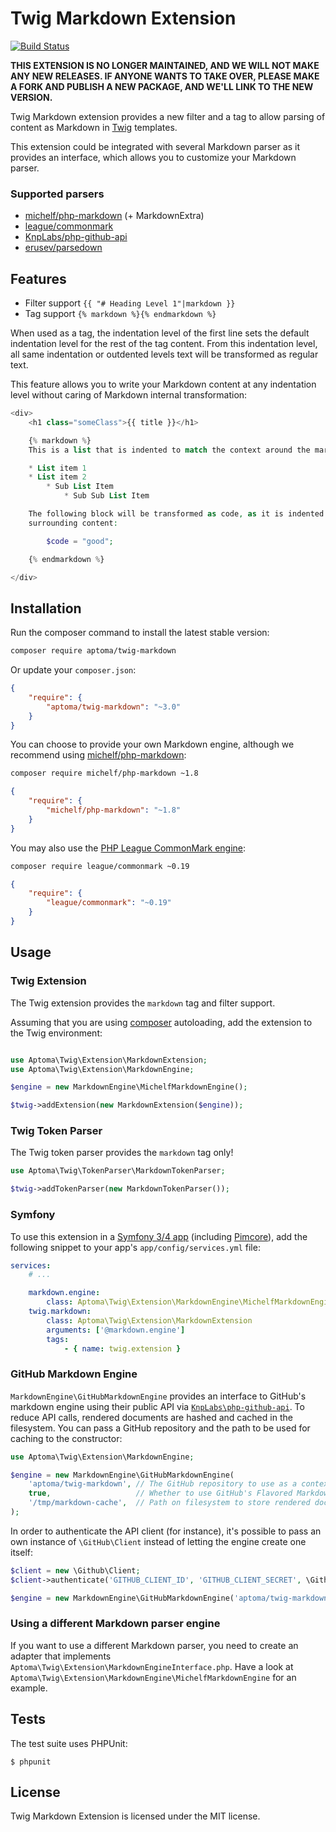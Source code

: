 Twig Markdown Extension
=======================

[![Build Status](https://github.com/aptoma/twig-markdown/workflows/Test/badge.svg?branch=master)](https://github.com/aptoma/twig-markdown/actions?query=branch%3Amaster)

**THIS EXTENSION IS NO LONGER MAINTAINED, AND WE WILL NOT MAKE ANY NEW RELEASES. IF ANYONE WANTS TO TAKE OVER, PLEASE MAKE A FORK AND PUBLISH A NEW PACKAGE, AND WE'LL LINK TO THE NEW VERSION.**

Twig Markdown extension provides a new filter and a tag to allow parsing of
content as Markdown in [Twig][1] templates.

This extension could be integrated with several Markdown parser as it provides an interface, which allows you to customize your Markdown parser.

### Supported parsers

 * [michelf/php-markdown](https://github.com/michelf/php-markdown) (+ MarkdownExtra)
 * [league/commonmark](http://commonmark.thephpleague.com/)
 * [KnpLabs/php-github-api](https://github.com/KnpLabs/php-github-api)
 * [erusev/parsedown](https://github.com/erusev/parsedown)

## Features

 * Filter support `{{ "# Heading Level 1"|markdown }}`
 * Tag support `{% markdown %}{% endmarkdown %}`

When used as a tag, the indentation level of the first line sets the default indentation level for the rest of the tag content.
From this indentation level, all same indentation or outdented levels text will be transformed as regular text.

This feature allows you to write your Markdown content at any indentation level without caring of Markdown internal transformation:

```php
<div>
    <h1 class="someClass">{{ title }}</h1>

    {% markdown %}
    This is a list that is indented to match the context around the markdown tag:

    * List item 1
    * List item 2
        * Sub List Item
            * Sub Sub List Item

    The following block will be transformed as code, as it is indented more than the
    surrounding content:

        $code = "good";

    {% endmarkdown %}

</div>
```

## Installation

Run the composer command to install the latest stable version:

```bash
composer require aptoma/twig-markdown
```

Or update your `composer.json`:

```json
{
    "require": {
        "aptoma/twig-markdown": "~3.0"
    }
}
```

You can choose to provide your own Markdown engine, although we recommend
using [michelf/php-markdown](https://github.com/michelf/php-markdown):

```bash
composer require michelf/php-markdown ~1.8
```

```json
{
    "require": {
        "michelf/php-markdown": "~1.8"
    }
}
```

You may also use the [PHP League CommonMark engine](http://commonmark.thephpleague.com/):

```bash
composer require league/commonmark ~0.19
```

```json
{
    "require": {
        "league/commonmark": "~0.19"
    }
}
```

## Usage

### Twig Extension

The Twig extension provides the `markdown` tag and filter support.

Assuming that you are using [composer](http://getcomposer.org) autoloading,
add the extension to the Twig environment:

```php

use Aptoma\Twig\Extension\MarkdownExtension;
use Aptoma\Twig\Extension\MarkdownEngine;

$engine = new MarkdownEngine\MichelfMarkdownEngine();

$twig->addExtension(new MarkdownExtension($engine));
```

### Twig Token Parser

The Twig token parser provides the `markdown` tag only!

```php
use Aptoma\Twig\TokenParser\MarkdownTokenParser;

$twig->addTokenParser(new MarkdownTokenParser());
```

### Symfony

To use this extension in a [Symfony 3/4 app](https://symfony.com) (including [Pimcore](https://pimcore.com/)), add the following snippet to your app's `app/config/services.yml` file:

```yaml
services:
    # ...

    markdown.engine:
        class: Aptoma\Twig\Extension\MarkdownEngine\MichelfMarkdownEngine
    twig.markdown:
        class: Aptoma\Twig\Extension\MarkdownExtension
        arguments: ['@markdown.engine']
        tags:
            - { name: twig.extension }
```

### GitHub Markdown Engine

`MarkdownEngine\GitHubMarkdownEngine` provides an interface to GitHub's markdown engine using their public API via [`KnpLabs\php-github-api`][2]. To reduce API calls, rendered documents are hashed and cached in the filesystem. You can pass a GitHub repository and the path to be used for caching to the constructor:

```php
use Aptoma\Twig\Extension\MarkdownEngine;

$engine = new MarkdownEngine\GitHubMarkdownEngine(
    'aptoma/twig-markdown', // The GitHub repository to use as a context
    true,                   // Whether to use GitHub's Flavored Markdown (GFM)
    '/tmp/markdown-cache',  // Path on filesystem to store rendered documents
);
```

In order to authenticate the API client (for instance), it's possible to pass an own instance of `\GitHub\Client` instead of letting the engine create one itself:

```php
$client = new \Github\Client;
$client->authenticate('GITHUB_CLIENT_ID', 'GITHUB_CLIENT_SECRET', \Github\Client::AUTH_URL_CLIENT_ID);

$engine = new MarkdownEngine\GitHubMarkdownEngine('aptoma/twig-markdown', true, '/tmp/markdown-cache', $client);
```

### Using a different Markdown parser engine

If you want to use a different Markdown parser, you need to create an adapter
that implements `Aptoma\Twig\Extension\MarkdownEngineInterface.php`. Have
a look at `Aptoma\Twig\Extension\MarkdownEngine\MichelfMarkdownEngine` for an
example.

## Tests

The test suite uses PHPUnit:

    $ phpunit

## License

Twig Markdown Extension is licensed under the MIT license.

[1]: http://twig.sensiolabs.org
[2]: https://github.com/knplabs/php-github-api
